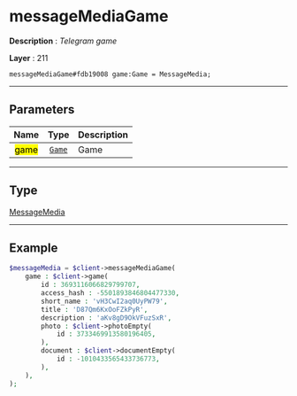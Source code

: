 # messageMediaGame

**Description** : *Telegram game*

**Layer** : 211

```tl
messageMediaGame#fdb19008 game:Game = MessageMedia;
```

---

## Parameters

| Name | Type | Description |
| :---: | :---: | :--- |
| <mark>game</mark> | [`Game`](type/Game) | Game |

---

## Type

[MessageMedia](type/MessageMedia)

---

## Example

```php
$messageMedia = $client->messageMediaGame(
	game : $client->game(
		id : 3693116066829799707,
		access_hash : -5501893846804477330,
		short_name : 'vH3CwI2aq0UyPW79',
		title : 'D87Qm6KxOoFZkPyR',
		description : 'aKv8gD9OkVFuzSxR',
		photo : $client->photoEmpty(
			id : 3733469913580196405,
		),
		document : $client->documentEmpty(
			id : -1010433565433736773,
		),
	),
);
```